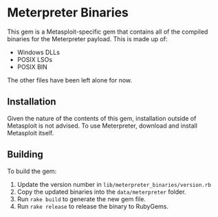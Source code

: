 # Meterpreter Binaries

This gem is a Metasploit-specific gem that contains all of the
compiled binaries for the Meterpreter payload. This is made up of:

* Windows DLLs
* POSIX LSOs
* POSIX BIN

The other files have been left alone for now.

## Installation

Given the nature of the contents of this gem, installation
outside of Metasploit is not advised. To use Meterpreter,
download and install Metasploit itself.

## Building

To build the gem:

1. Update the version number in `lib/meterpreter_binaries/version.rb`
1. Copy the updated binaries into the `data/meterpreter` folder.
1. Run `rake build` to generate the new gem file.
1. Run `rake release` to release the binary to RubyGems.
